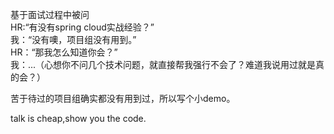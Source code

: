 基于面试过程中被问   
HR:“有没有spring cloud实战经验？”    
我：“没有噢，项目组没有用到。”   
HR：“那我怎么知道你会？”    
我：...（心想你不问几个技术问题，就直接帮我强行不会了？难道我说用过就是真的会？）   

苦于待过的项目组确实都没有用到过，所以写个小demo。   

talk is cheap,show you the code.
